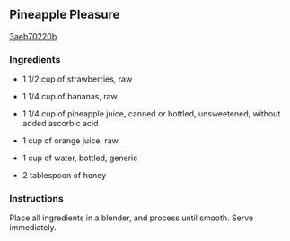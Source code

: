 ## Pineapple Pleasure

[3aeb70220b](http://www.food.com/recipe/pineapple-pleasure-102222)

### Ingredients

 - 1 1/2 cup of strawberries, raw

 - 1 1/4 cup of bananas, raw

 - 1 1/4 cup of pineapple juice, canned or bottled, unsweetened, without added ascorbic acid

 - 1 cup of orange juice, raw

 - 1 cup of water, bottled, generic

 - 2 tablespoon of honey

### Instructions

Place all ingredients in a blender, and process until smooth. Serve immediately.
